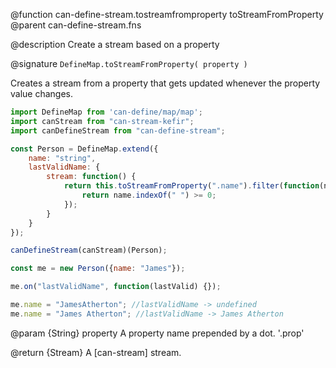 @function can-define-stream.tostreamfromproperty toStreamFromProperty
@parent can-define-stream.fns

@description Create a stream based on a property

@signature `DefineMap.toStreamFromProperty( property )`

Creates a stream from a property that gets updated whenever the property value changes.

```javascript
import DefineMap from 'can-define/map/map';
import canStream from "can-stream-kefir";
import canDefineStream from "can-define-stream";

const Person = DefineMap.extend({
    name: "string",
    lastValidName: {
        stream: function() {
            return this.toStreamFromProperty(".name").filter(function(name) { // using propName
                return name.indexOf(" ") >= 0;
            });
        }
    }
});

canDefineStream(canStream)(Person);

const me = new Person({name: "James"});

me.on("lastValidName", function(lastValid) {});

me.name = "JamesAtherton"; //lastValidName -> undefined
me.name = "James Atherton"; //lastValidName -> James Atherton
```

@param {String} property A property name prepended by a dot. '.prop'

@return {Stream} A [can-stream] stream.
